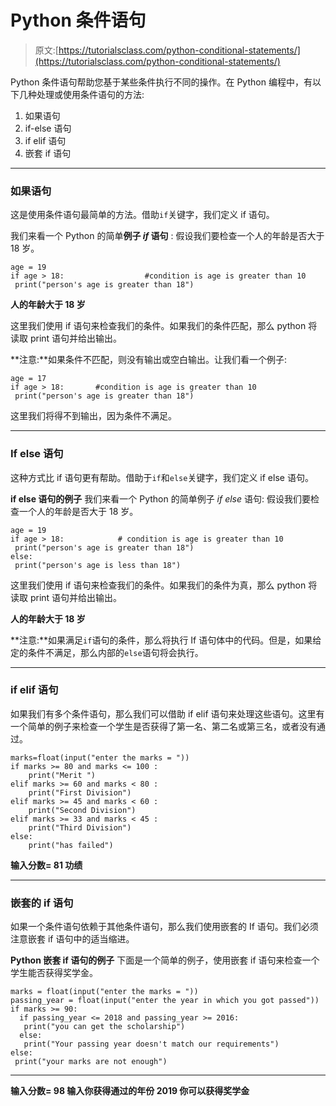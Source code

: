 # Python 条件语句

> 原文:[https://tutorialsclass.com/python-conditional-statements/](https://tutorialsclass.com/python-conditional-statements/)

Python 条件语句帮助您基于某些条件执行不同的操作。在 Python 编程中，有以下几种处理或使用条件语句的方法:

1.  如果语句
2.  if-else 语句
3.  if elif 语句
4.  嵌套 if 语句

* * *

### 如果语句

这是使用条件语句最简单的方法。借助`if`关键字，我们定义 if 语句。

我们来看一个 Python 的简单**例子 *if* 语句** :
假设我们要检查一个人的年龄是否大于 18 岁。

```
age = 19
if age > 18:                  #condition is age is greater than 10 
 print("person's age is greater than 18")
```

**人的年龄大于 18 岁**

这里我们使用 if 语句来检查我们的条件。如果我们的条件匹配，那么 python 将读取 print 语句并给出输出。

**注意:**如果条件不匹配，则没有输出或空白输出。让我们看一个例子:

```
age = 17
if age > 18:       #condition is age is greater than 10 
 print("person's age is greater than 18")
```

这里我们将得不到输出，因为条件不满足。

* * *

### If else 语句

这种方式比 if 语句更有帮助。借助于`if`和`else`关键字，我们定义 if else 语句。

**if else 语句的例子**
我们来看一个 Python 的简单例子 *if else* 语句:
假设我们要检查一个人的年龄是否大于 18 岁。

```
age = 19
if age > 18:            # condition is age is greater than 10 
 print("person's age is greater than 18")
else:
 print("person's age is less than 18")
```

这里我们使用 if 语句来检查我们的条件。如果我们的条件为真，那么 python 将读取 print 语句并给出输出。

**人的年龄大于 18 岁**

**注意:**如果满足`if`语句的条件，那么将执行 If 语句体中的代码。但是，如果给定的条件不满足，那么内部的`else`语句将会执行。

* * *

### if elif 语句

如果我们有多个条件语句，那么我们可以借助 if elif 语句来处理这些语句。这里有一个简单的例子来检查一个学生是否获得了第一名、第二名或第三名，或者没有通过。

```
marks=float(input("enter the marks = "))
if marks >= 80 and marks <= 100 :
    print("Merit ")
elif marks >= 60 and marks < 80 :
    print("First Division")
elif marks >= 45 and marks < 60 :
    print("Second Division")
elif marks >= 33 and marks < 45 :
    print("Third Division")
else:
    print("has failed")
```

**输入分数= 81
功绩**

* * *

### 嵌套的 if 语句

如果一个条件语句依赖于其他条件语句，那么我们使用嵌套的 If 语句。我们必须注意嵌套 if 语句中的适当缩进。

**Python 嵌套 if 语句的例子**
下面是一个简单的例子，使用嵌套 if 语句来检查一个学生能否获得奖学金。

```
marks = float(input("enter the marks = "))
passing_year = float(input("enter the year in which you got passed"))
if marks >= 90:
  if passing_year <= 2018 and passing_year >= 2016:
   print("you can get the scholarship")
  else:
   print("Your passing year doesn't match our requirements")
else:
 print("your marks are not enough")
```

* * *

**输入分数= 98
输入你获得通过的年份 2019
你可以获得奖学金**
